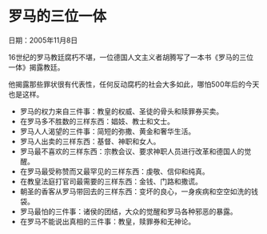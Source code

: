 # 罗马的三位一体

日期：2005年11月8日

16世纪的罗马教廷腐朽不堪，一位德国人文主义者胡腾写了一本书《罗马的三位一体》揭露教廷。

他揭露那些罪状很有代表性，任何反动腐朽的社会大多如此，哪怕500年后的今天也是这样。

- 罗马的权力来自三件事：教皇的权威、圣徒的骨头和赎罪券买卖。
- 在罗马多不胜数的三样东西：娼妓、教士和文士。
- 罗马人人渴望的三件事：简短的弥撒、黄金和奢华生活。
- 罗马人出卖的三样东西：基督、神职和女人。
- 罗马最不喜欢的三样东西：宗教会议、要求神职人员进行改革和德国人的觉醒。
- 在罗马最受称赞而又最罕见的三样东西：虔敬、信仰和纯真。
- 在教皇法庭打官司最需要的三样东西：金钱、门路和撒谎。
- 朝圣的香客从罗马带回去的三样东西：变坏的良心，一身疾病和空空如洗的钱袋。
- 罗马最怕的三件事：诸侯的团结，大众的觉醒和罗马各种邪恶的暴露。
- 在罗马不能说出真相的三件事：教皇，赎罪券和无神论。


